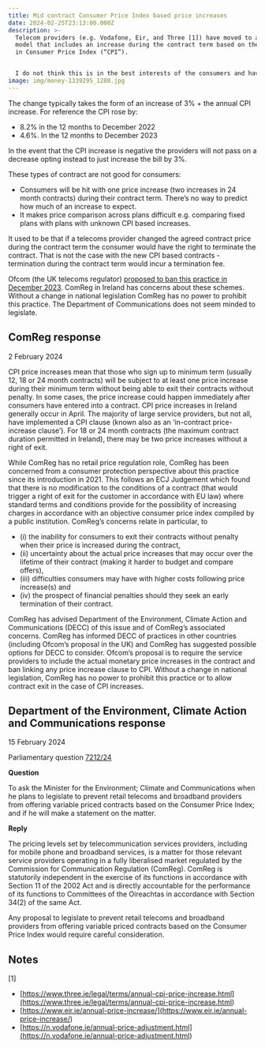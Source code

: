 ```yaml
---
title: Mid contract Consumer Price Index based price increases
date: 2024-02-25T23:13:00.000Z
description: >-
  Telecom providers (e.g. Vodafone, Eir, and Three [1]) have moved to a pricing
  model that includes an increase during the contract term based on the change
  in Consumer Price Index (“CPI”).


  I do not think this is in the best interests of the consumers and have been pushing on ComReg and the the Department of Communications to see whether this practice can be regulated.
image: img/money-1339295_1280.jpg
---
```

The change typically takes the form of an increase of 3% + the annual CPI increase. For reference the CPI rose by: 

* 8.2% in the 12 months to December 2022
* 4.6%. In the 12 months to December 2023

In the event that the CPI increase is negative the providers will not pass on a decrease opting instead to just increase the bill by 3%.

These types of contract are not good for consumers:

* Consumers will be hit with one price increase (two increases in 24 month contracts) during their contract term. There’s no way to predict how much of an increase to expect.
* It makes price comparison across plans difficult e.g. comparing fixed plans with plans with unknown CPI based increases.

It used to be that if a telecoms provider changed the agreed contract price during the contract term the consumer would have the right to terminate the contract. That is not the case with the new CPI based contracts - termination during the contract term would incur a termination fee.

Ofcom (the UK telecoms regulator) [proposed to ban this practice in December 2023](https://www.ofcom.org.uk/news-centre/2023/ban-on-inflation-linked-mid-contract-price-rise).  ComReg in Ireland has concerns about these schemes. Without a change in national legislation ComReg has no power to prohibit this practice. The Department of Communications does not seem minded to legislate.

## ComReg response

2 February 2024 

CPI price increases mean that those who sign up to minimum term (usually 12, 18 or 24 month contracts) will be subject to at least one price increase during their minimum term without being able to exit their contracts without penalty.  In some cases, the price increase could happen immediately after consumers have entered into a contract.  CPI price increases in Ireland generally occur in April. The majority of large service providers, but not all, have implemented a CPI clause (known also as an ‘in-contract price-increase clause’).  For 18 or 24 month contracts (the maximum contract duration permitted in Ireland), there may be two price increases without a right of exit.

While ComReg has no retail price regulation role, ComReg has been concerned from a consumer protection perspective about this practice since its introduction in 2021.  This follows an ECJ Judgement which found that there is no modification to the conditions of a contract (that would trigger a right of exit for the customer in accordance with EU law) where standard terms and conditions provide for the possibility of increasing charges in accordance with an objective consumer price index compiled by a public institution.   ComReg’s concerns relate in particular, to 

* (i) the inability for consumers to exit their contracts without penalty when their price is increased during the contract, 
* (ii) uncertainty about the actual price increases that may occur over the lifetime of their contract (making it harder to budget and compare offers), 
* (iii) difficulties consumers may have with higher costs following price increase(s) and 
* (iv) the prospect of financial penalties should they seek an early termination of their contract.

ComReg has advised Department of the Environment, Climate Action and Communications (DECC) of this issue and of ComReg’s associated concerns.  ComReg has informed DECC of practices in other countries (including Ofcom’s proposal in the UK) and ComReg has suggested possible options for DECC to consider.   Ofcom’s proposal is to require the service providers to include the actual monetary price increases in the contract and ban linking any price increase clause to CPI.
Without a change in national legislation, ComReg has no power to prohibit this practice or to allow contract exit in the case of CPI increases.

## Department of the Environment, Climate Action and Communications response

15 February 2024

Parliamentary question [7212/24](https://www.oireachtas.ie/en/debates/question/2024-02-15/161/)

**Question**

To ask the Minister for the Environment; Climate and Communications when he plans to legislate to prevent retail telecoms and broadband providers from offering variable priced contracts based on the Consumer Price Index; and if he will make a statement on the matter.

**Reply**

The pricing levels set by telecommunication services providers, including for mobile phone and broadband services, is a matter for those relevant service providers operating in a fully liberalised market regulated by the Commission for Communication Regulation (ComReg). ComReg is statutorily independent in the exercise of its functions in accordance with Section 11 of the 2002 Act and is directly accountable for the performance of its functions to Committees of the Oireachtas in accordance with Section 34(2) of the same Act.

Any proposal to legislate to prevent retail telecoms and broadband providers from offering variable priced contracts based on the Consumer Price Index would require careful consideration.

## Notes

\[1]

* [https://www.three.ie/legal/terms/annual-cpi-price-increase.html](<https://www.three.ie/legal/terms/annual-cpi-price-increase.html>)
* [https://www.eir.ie/annual-price-increase/](<https://www.eir.ie/annual-price-increase/>)
* [https://n.vodafone.ie/annual-price-adjustment.html](<https://n.vodafone.ie/annual-price-adjustment.html>)